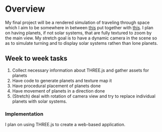 # Overview
My final project will be a rendered simulation of traveling through space which I aim to be somewhere in between [this](https://www.youtube.com/watch?v=zILpSTIy6Fw) put together with [this](http://www.dilladimension.com/).
I plan on having planets, if not solar systems, that are fully textured to zoom by the main view.
My stretch goal is to have a dynamic camera in the scene so as to simulate turning and to display solar systems rathen than lone planets.

## Week to week tasks
1. Collect necessary information about THREE.js and gather assets for planets 
2. Have code to generate planets and texture map it
3. Have procedural placement of planets done
4. Have movement of planets in a direction done
5. (Stretch) deal with rotation of camera view and try to replace individual planets with solar systems.

### Implementation
I plan on using THREE.js to create a web-based application.